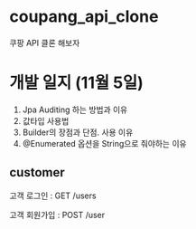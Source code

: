 # coupang_api_clone

쿠팡 API 클론 해보자

# 개발 일지 (11월 5일)

1. Jpa Auditing 하는 방법과 이유
2. 값타입 사용법
3. Builder의 장점과 단점. 사용 이유
4. @Enumerated 옵션을 String으로 줘야하는 이유

## customer

고객 로그인 : GET /users

고객 회원가입 : POST /user

